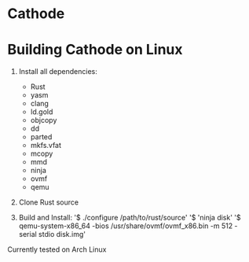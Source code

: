 Cathode
=======

Building Cathode on Linux
=========================

1. Install all dependencies:
	* Rust
	* yasm
	* clang
	* ld.gold
	* objcopy
	* dd
	* parted
	* mkfs.vfat
	* mcopy
	* mmd
	* ninja
	* ovmf
	* qemu

2. Clone Rust source

3. Build and Install:
	'$ ./configure /path/to/rust/source'
	'$ 'ninja disk'
	'$ qemu-system-x86_64 -bios /usr/share/ovmf/ovmf_x86.bin -m 512 -serial stdio disk.img'

Currently tested on Arch Linux

